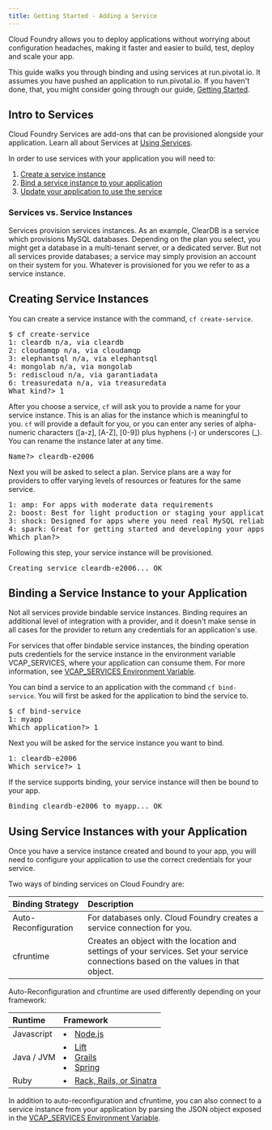 ```yaml
---
title: Getting Started - Adding a Service
---
```


Cloud Foundry allows you to deploy applications without worrying about configuration headaches, making it faster and easier to build, test, deploy and scale your app.

This guide walks you through binding and using services at run.pivotal.io. It assumes you have pushed an application to run.pivotal.io. If you haven't done, that, you might consider going through our guide, [Getting Started](getting-started.html). 

## <a id='intro'></a>Intro to Services ##

Cloud Foundry Services are add-ons that can be provisioned alongside your application. Learn all about Services at [Using Services](../using/services/).

In order to use services with your application you will need to:

1. [Create a service instance](#create)
1. [Bind a service instance to your application](#binding)
1. [Update your application to use the service](#using)

### Services vs. Service Instances
Services provision services instances. As an example, ClearDB is a service which provisions MySQL databases. Depending on the plan you select, you might get a database in a multi-tenant server, or a dedicated server. But not all services provide databases; a service may simply provision an account on their system for you. Whatever is provisioned for you we refer to as a service instance.  

## <a id='create'></a>Creating Service Instances ##

You can create a service instance with the command, `cf create-service`.

<pre class="terminal">
$ cf create-service
1: cleardb n/a, via cleardb
2: cloudamqp n/a, via cloudamqp
3: elephantsql n/a, via elephantsql
4: mongolab n/a, via mongolab
5: rediscloud n/a, via garantiadata
6: treasuredata n/a, via treasuredata
What kind?> 1
</pre>

After you choose a service, `cf` will ask you to provide a name for your service instance. This is an alias for the instance which is meaningful to you. `cf` will provide a default for you, or you can enter any series of alpha-numeric characters ([a-z], [A-Z], [0-9]) plus hyphens (-) or underscores (_). You can rename the instance later at any time.

<pre class="terminal">
Name?> cleardb-e2006
</pre>

Next you will be asked to select a plan. Service plans are a way for providers to offer varying levels of resources or features for the same service.

<pre class="terminal">
1: amp: For apps with moderate data requirements
2: boost: Best for light production or staging your applications
3: shock: Designed for apps where you need real MySQL reliability, power and throughput.
4: spark: Great for getting started and developing your apps.
Which plan?> 
</pre>

Following this step, your service instance will be provisioned.

<pre class="terminal">
Creating service cleardb-e2006... OK
</pre>

## <a id='binding'></a>Binding a Service Instance to your Application ##

Not all services provide bindable service instances. Binding requires an additional level of integration with a provider, and it doesn't make sense in all cases for the provider to return any credentials for an application's use.

For services that offer bindable service instances, the binding operation puts credentiels for the service instance in the environment variable VCAP_SERVICES, where your application can consume them. For more information, see [VCAP_SERVICES Environment Variable](../using/services/environment-variable.html).

You can bind a service to an application with the command `cf bind-service`. You will first be asked for the application to bind the service to.

<pre class="terminal">
$ cf bind-service
1: myapp
Which application?> 1
</pre>

Next you will be asked for the service instance you want to bind.

<pre class="terminal">
1: cleardb-e2006
Which service?> 1
</pre>

If the service supports binding, your service instance will then be bound to your app.

<pre class="terminal">
Binding cleardb-e2006 to myapp... OK
</pre>

## <a id='using'></a>Using Service Instances with your Application ##

Once you have a service instance created and bound to your app, you will need to configure your application to use the correct credentials for your service.

Two ways of binding services on Cloud Foundry are:

| Binding Strategy    | Description       | 
| :-------------------  |:--------------------  | 
| Auto-Reconfiguration  |  For databases only. Cloud Foundry creates a service connection for you.        | 
| cfruntime     | Creates an object with the location and settings of your services. Set your service connections based on the values in that object.       | 

Auto-Reconfiguration and cfruntime are used differently depending on your framework:

| Runtime               | Framework                   |
| :-------------        |:-------------               |
| Javascript          | <li>[Node.js](../using/services/node-service-bindings.html) |
| Java / JVM        | <li>[Lift](../using/services/lift-service-bindings.html) <li>[Grails](../using/services/grails-service-bindings.html)<li>[Spring](../using/services/spring-service-bindings.html) |
| Ruby            | <li>[Rack, Rails, or Sinatra](../using/services/ruby-service-bindings.html) |

 In addition to auto-reconfiguration and cfruntime, you can also connect to a service instance from your application by parsing the JSON object exposed in the [VCAP_SERVICES Environment Variable](../using/services/environment-variable.html).
